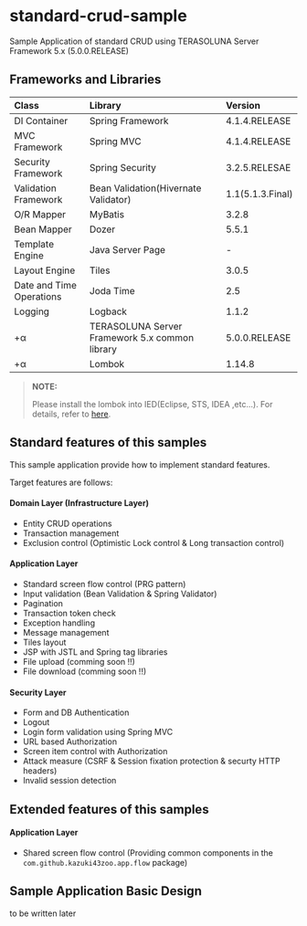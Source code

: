 # standard-crud-sample
Sample Application of standard CRUD using TERASOLUNA Server Framework 5.x (5.0.0.RELEASE)

## Frameworks and Libraries

|Class|Library|Version|
|:---|:---|:---|
|DI Container|Spring Framework|4.1.4.RELEASE|
|MVC Framework|Spring MVC|4.1.4.RELEASE|
|Security Framework|Spring Security|3.2.5.RELESAE|
|Validation Framework|Bean Validation(Hivernate Validator)|1.1(5.1.3.Final)|
|O/R Mapper|MyBatis|3.2.8|
|Bean Mapper|Dozer|5.5.1|
|Template Engine|Java Server Page|-|
|Layout Engine|Tiles|3.0.5|
|Date and Time Operations|Joda Time|2.5|
|Logging|Logback|1.1.2|
|+α|TERASOLUNA Server Framework 5.x common library|5.0.0.RELEASE|
|+α|Lombok|1.14.8|

> **NOTE:**
>
> Please install the lombok into  IED(Eclipse, STS, IDEA ,etc...). For details, refer to [here](http://projectlombok.org/download.html).

## Standard features of this samples
This sample application provide how to implement standard features.

Target features are follows:

#### Domain Layer (Infrastructure Layer)
* Entity CRUD operations
* Transaction management
* Exclusion control (Optimistic Lock control & Long transaction control)

#### Application Layer
* Standard screen flow control (PRG pattern)
* Input validation (Bean Validation & Spring Validator)
* Pagination
* Transaction token check
* Exception handling
* Message management
* Tiles layout
* JSP with JSTL and Spring tag libraries
* File upload (comming soon !!)
* File download (comming soon !!)

#### Security Layer
* Form and DB Authentication
* Logout
* Login form validation using Spring MVC
* URL based Authorization
* Screen item control with Authorization 
* Attack measure (CSRF & Session fixation protection & securty HTTP headers)
* Invalid session detection

## Extended features of this samples

#### Application Layer
* Shared screen flow control (Providing common components in the `com.github.kazuki43zoo.app.flow` package)

## Sample Application Basic Design

to be written later

